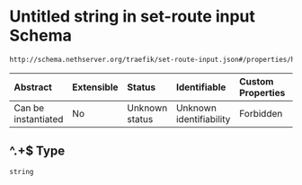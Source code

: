 # Untitled string in set-route input Schema

```txt
http://schema.nethserver.org/traefik/set-route-input.json#/properties/headers/properties/response/patternProperties/^.+$
```



| Abstract            | Extensible | Status         | Identifiable            | Custom Properties | Additional Properties | Access Restrictions | Defined In                                                                    |
| :------------------ | :--------- | :------------- | :---------------------- | :---------------- | :-------------------- | :------------------ | :---------------------------------------------------------------------------- |
| Can be instantiated | No         | Unknown status | Unknown identifiability | Forbidden         | Allowed               | none                | [set-route-input.json\*](traefik/set-route-input.json "open original schema") |

## ^.+$ Type

`string`
